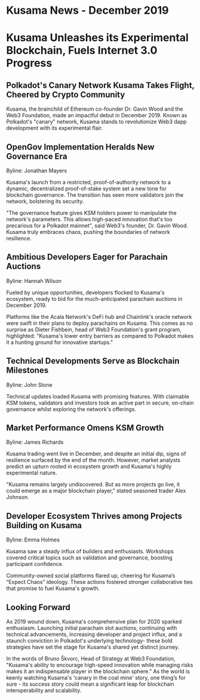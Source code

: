 # Kusama News - December 2019

# Kusama Unleashes its Experimental Blockchain, Fuels Internet 3.0 Progress

## Polkadot's Canary Network Kusama Takes Flight, Cheered by Crypto Community

Kusama, the brainchild of Ethereum co-founder Dr. Gavin Wood and the Web3
Foundation, made an impactful debut in December 2019. Known as Polkadot's
"canary" network, Kusama stands to revolutionize Web3 dapp development with its
experimental flair.

## OpenGov Implementation Heralds New Governance Era

Byline: Jonathan Mayers

Kusama's launch from a restricted, proof-of-authority network to a dynamic,
decentralized proof-of-stake system set a new tone for blockchain governance.
The transition has seen more validators join the network, bolstering its
security.

"The governance feature gives KSM holders power to manipulate the network's
parameters. This allows high-paced innovation that's too precarious for a
Polkadot mainnet", said Web3's founder, Dr. Gavin Wood. Kusama truly embraces
chaos, pushing the boundaries of network resilience.

## Ambitious Developers Eager for Parachain Auctions

Byline: Hannah Wilson

Fueled by unique opportunities, developers flocked to Kusama's ecosystem, ready
to bid for the much-anticipated parachain auctions in December 2019.

Platforms like the Acala Network's DeFi hub and Chainlink's oracle network were
swift in their plans to deploy parachains on Kusama. This comes as no surprise
as Dieter Fishbein, head of Web3 Foundation's grant program, highlighted:
"Kusama's lower entry barriers as compared to Polkadot makes it a hunting ground
for innovative startups."

## Technical Developments Serve as Blockchain Milestones

Byline: John Stone

Technical updates loaded Kusama with promising features. With claimable KSM
tokens, validators and investors took an active part in secure, on-chain
governance whilst exploring the network's offerings.

## Market Performance Omens KSM Growth

Byline: James Richards

Kusama trading went live in December, and despite an initial dip, signs of
resilience surfaced by the end of the month. However, market analysts predict an
upturn rooted in ecosystem growth and Kusama's highly experimental nature.

"Kusama remains largely undiscovered. But as more projects go live, it could
emerge as a major blockchain player," stated seasoned trader Alex Johnson.

## Developer Ecosystem Thrives among Projects Building on Kusama

Byline: Emma Holmes

Kusama saw a steady influx of builders and enthusiasts. Workshops covered
critical topics such as validation and governance, boosting participant
confidence.

Community-owned social platforms flared up, cheering for Kusama’s “Expect Chaos”
ideology. These actions fostered stronger collaborative ties that promise to
fuel Kusama's growth.

## Looking Forward

As 2019 wound down, Kusama's comprehensive plan for 2020 sparked enthusiasm.
Launching initial parachain slot auctions, continuing with technical
advancements, increasing developer and project influx, and a staunch conviction
in Polkadot's underlying technology- these bold strategies have set the stage
for Kusama's shared yet distinct journey.

In the words of Bruno Škvorc, Head of Strategy at Web3 Foundation, "Kusama's
ability to encourage high-speed innovation while managing risks makes it an
indispensable player in the blockchain sphere." As the world is keenly watching
Kusama's 'canary in the coal mine' story, one thing’s for sure - its success
story could mean a significant leap for blockchain interoperability and
scalability.
